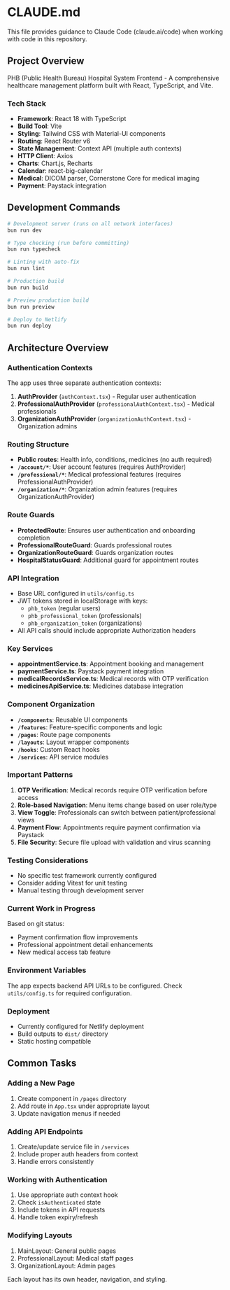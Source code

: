 # CLAUDE.md

This file provides guidance to Claude Code (claude.ai/code) when working with code in this repository.

## Project Overview

PHB (Public Health Bureau) Hospital System Frontend - A comprehensive healthcare management platform built with React, TypeScript, and Vite.

### Tech Stack
- **Framework**: React 18 with TypeScript
- **Build Tool**: Vite
- **Styling**: Tailwind CSS with Material-UI components
- **Routing**: React Router v6
- **State Management**: Context API (multiple auth contexts)
- **HTTP Client**: Axios
- **Charts**: Chart.js, Recharts
- **Calendar**: react-big-calendar
- **Medical**: DICOM parser, Cornerstone Core for medical imaging
- **Payment**: Paystack integration

## Development Commands

```bash
# Development server (runs on all network interfaces)
bun run dev

# Type checking (run before committing)
bun run typecheck

# Linting with auto-fix
bun run lint

# Production build
bun run build

# Preview production build
bun run preview

# Deploy to Netlify
bun run deploy
```

## Architecture Overview

### Authentication Contexts
The app uses three separate authentication contexts:
1. **AuthProvider** (`authContext.tsx`) - Regular user authentication
2. **ProfessionalAuthProvider** (`professionalAuthContext.tsx`) - Medical professionals
3. **OrganizationAuthProvider** (`organizationAuthContext.tsx`) - Organization admins

### Routing Structure
- **Public routes**: Health info, conditions, medicines (no auth required)
- **`/account/*`**: User account features (requires AuthProvider)
- **`/professional/*`**: Medical professional features (requires ProfessionalAuthProvider)
- **`/organization/*`**: Organization admin features (requires OrganizationAuthProvider)

### Route Guards
- **ProtectedRoute**: Ensures user authentication and onboarding completion
- **ProfessionalRouteGuard**: Guards professional routes
- **OrganizationRouteGuard**: Guards organization routes
- **HospitalStatusGuard**: Additional guard for appointment routes

### API Integration
- Base URL configured in `utils/config.ts`
- JWT tokens stored in localStorage with keys:
  - `phb_token` (regular users)
  - `phb_professional_token` (professionals)
  - `phb_organization_token` (organizations)
- All API calls should include appropriate Authorization headers

### Key Services
- **appointmentService.ts**: Appointment booking and management
- **paymentService.ts**: Paystack payment integration
- **medicalRecordsService.ts**: Medical records with OTP verification
- **medicinesApiService.ts**: Medicines database integration

### Component Organization
- **`/components`**: Reusable UI components
- **`/features`**: Feature-specific components and logic
- **`/pages`**: Route page components
- **`/layouts`**: Layout wrapper components
- **`/hooks`**: Custom React hooks
- **`/services`**: API service modules

### Important Patterns
1. **OTP Verification**: Medical records require OTP verification before access
2. **Role-based Navigation**: Menu items change based on user role/type
3. **View Toggle**: Professionals can switch between patient/professional views
4. **Payment Flow**: Appointments require payment confirmation via Paystack
5. **File Security**: Secure file upload with validation and virus scanning

### Testing Considerations
- No specific test framework currently configured
- Consider adding Vitest for unit testing
- Manual testing through development server

### Current Work in Progress
Based on git status:
- Payment confirmation flow improvements
- Professional appointment detail enhancements
- New medical access tab feature

### Environment Variables
The app expects backend API URLs to be configured. Check `utils/config.ts` for required configuration.

### Deployment
- Currently configured for Netlify deployment
- Build outputs to `dist/` directory
- Static hosting compatible

## Common Tasks

### Adding a New Page
1. Create component in `/pages` directory
2. Add route in `App.tsx` under appropriate layout
3. Update navigation menus if needed

### Adding API Endpoints
1. Create/update service file in `/services`
2. Include proper auth headers from context
3. Handle errors consistently

### Working with Authentication
1. Use appropriate auth context hook
2. Check `isAuthenticated` state
3. Include tokens in API requests
4. Handle token expiry/refresh

### Modifying Layouts
1. MainLayout: General public pages
2. ProfessionalLayout: Medical staff pages
3. OrganizationLayout: Admin pages

Each layout has its own header, navigation, and styling.